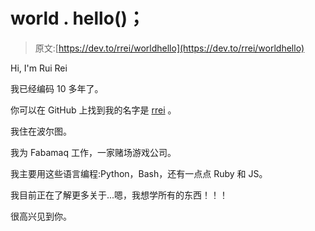 # world . hello()；

> 原文:[https://dev.to/rrei/worldhello](https://dev.to/rrei/worldhello)

Hi, I'm Rui Rei

我已经编码 10 多年了。

你可以在 GitHub 上找到我的名字是 [rrei](https://github.com/rrei) 。

我住在波尔图。

我为 Fabamaq 工作，一家赌场游戏公司。

我主要用这些语言编程:Python，Bash，还有一点点 Ruby 和 JS。

我目前正在了解更多关于...嗯，我想学所有的东西！！！

很高兴见到你。